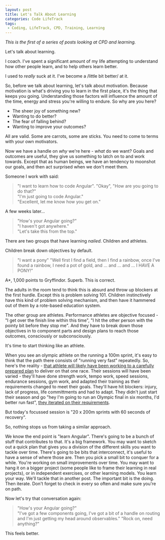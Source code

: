 ```yaml
---
layout: post
title: Let's Talk About Learning
categories: Code LifeTrack
tags: 
 - Coding, LifeTrack, CPD, Training, Learning
---
```


*This is the first of a series of posts looking at CPD and learning.*

Let's talk about learning.

I coach.  I've spent a significant amount of my life attempting to understand how other people learn, and to help others learn better.

I used to *really* suck at it.  I've become a /little bit better/ at it.

So, before we talk about learning, let's talk about motivation.  Because motivation is what's driving you to learn in the first place, it's the thing that keeps you going.  Understanding those factors will influence the amount of the time, energy and stress you're willing to endure.  So why are you here?

* The sheer joy of something new?
* Wanting to do better?
* The fear of falling behind?
* Wanting to improve your outcomes?

All are valid.  Some are carrots, some are sticks.  You need to come to terms with your own motivators.

Now we have a handle on *why* we're here - *what* do we want?  Goals and outcomes are useful, they give us something to latch on to and work towards.  Except that as human beings, we have an tendency to moonshot our goals, and then act surprised when we don't meet them.

Someone I work with said:

> "I want to learn how to code Angular".
> "Okay", "How are you going to do that?"  
> "I'm just going to code Angular."  
> "Excellent, let me know how you get on."  

A few weeks later...

> "How's your Angular going?"  
> "I haven't got anywhere."  
> "Let's take this from the top."

There are two groups that have learning *nailed*.  Children and athletes.

Children break down objectives by default.

> "I want a pony"
> "Well first I find a field, then I find a rainbow, once I've found a rainbow, I need a pot of gold, and ... and ... and ... I HAVE A PONY!"

A*, 1,000 points to Gryffindor.  Superb.  This is correct.

The adults in the room tend to think this is absurd and throw up blockers at the first hurdle.  Except this is problem solving 101.  Children instinctively have this kind of problem solving mechanism, and then have it hammered out of them by a rote-based education system.

The other group are athletes.  Performance athletes are objective focused - "I get over the finish line within this time", "I hit the other person with the pointy bit before they stop me".  And they have to break down those objectives in to component parts and design plans to reach those outcomes, consciously or subconsciously.

It's time to start thinking like an athlete.

When you see an olympic athlete on the running a 100m sprint, it's easy to think that the path there consists of "running very fast" repeatedly.  So, here's the reality - [that athlete will likely have been working to a carefully prepared plan](https://www.stack.com/a/complete-track-training-plan-part-1-the-preparatory-phase) to deliver on that one race.  Their sessions will have been varied - they'll have done strength work, tempo work, speed sessions, endurance sessions, gym work, and adapted their training as their requirements changed to meet their goals.  They'll have hit blockers: injury, lack of progress, life committments and had to adapt.  They didn't just start their season and go "hey I'm going to run an Olympic final in six months, I'd better run fast", [they iterated on their requirements](https://www.youtube.com/watch?v=7gTw17kFq7o).

But today's focussed session is "20 x 200m sprints with 60 seconds of recovery".

So, nothing stops us from taking a similar approach.

We know the end point is "learn Angular".  There's going to be a bunch of stuff that contributes to that.  It's a big framework.  You may want to sketch out a quick plan that gives you a division of the different skills you want to tackle over time.  There's going to be bits that interconnect, it's useful to have a sense of where those are.  Then you pick a small bit to conquer for a while.  You're working on small improvements over time.  You may want to hang it on a bigger project (some people like to frame their learning in real projects), or in independent exercises, or other learning models.  You learn your way.  We'll tackle that in another post.  The important bit is the doing.  Then iterate.  Don't forget to check in every so often and make sure you're on path.

Now let's try that conversation again:

> "How's your Angular going?"  
> "I've got a few components going, I've got a bit of a handle on routing and I'm just getting my head around observables."
> "Rock on, need anything?"

This feels better.